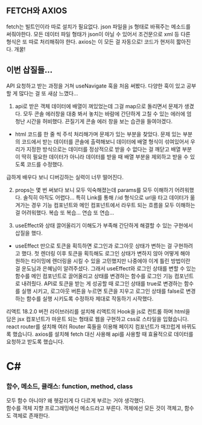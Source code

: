 
## FETCH와 AXIOS

fetch는 빌트인이라 따로 설치가 필요없다.
json 파일을 js 형태로 바꿔주는 메소드를 써줘야한다.
모든 데이터 파일 형태가 json이 아닐 수 있어서 조건문으로 xml 등 다른 형식은 또 따로 처리해줘야 한다.
axios는 이 모든 걸 자동으로! 코드가 현저히 짧아진다. 개꿀!

## 이번 삽질들...

API 요청하고 받는 과정을 거쳐 useNavigate 훅을 처음 써봤다. 다양한 훅이 있고 공부할 게 많다는 걸 또 새삼 느꼈다...  

1. api로 받은 객체 데이터에 배열이 껴있었는데 그걸 map으로 돌리면서 문제가 생겼다. 모두 콘솔 에러창을 대충 봐서 놓치는 바람에 간단하게 고칠 수 있는 에러에 엄청난 시간을 허비했다. 끈질기게 콘솔 에러 창을 보는 습관을 들여야겠다.  

- html 코드를 한 줄 씩 주석 처리해가며 문제가 있는 부분을 찾았다. 문제 있는 부분의 코드에서 받는 데이터를 콘솔에 출력해보니 데이터에 배열 형식이 섞여있어서 우리가 지정한 방식으로는 데이터를 정상적으로 받을 수 없다는 걸 깨닫고 배열 부분이 딱히 필요한 데이터가 아니라 데이터를 받을 때 배열 부분을 제외하고 받을 수 있도록 코드를 수정했다.

급하게 배우다 보니 디버깅하는 실력이 너무 떨어진다.  

2. props는 몇 번 써보다 보니 모두 익숙해졌는데 params를 모두 이해하기 어려워했다. 솔직히 아직도 어렵다... 특히 Link를 통해 /:id 형식으로 url을 타고 데이터가 옮겨가는 경우 기능 컴포넌트와 메인 컴포넌트에서 라우트 되는 흐름을 모두 이해하는 걸 어려워했다. 복습 또 복습... 연습 또 연습...

3. useEffect와 상태 끌어올리기 이해도가 부족해 간단하게 해결할 수 있는 구현에서 삽질을 했다.  

- useEffect 만으로 토큰을 획득하면 로그인과 로그아웃 상태가 변하는 걸 구현하려고 했다. 첫 렌더링 이후 토큰을 획득해도 로그인 상태가 변하지 않아 어떻게 해야 원하는 타이밍에 렌더링을 시킬 수 있을 고민했지만 나중에야 이게 틀린 방법이란 걸 운도님과 은혜님이 알려주셨다. 그래서 useEffect와 로그인 상태를 변할 수 있는 함수를 메인 컴포넌트로 끌어올리고 상태를 변경하는 함수를 로그인 기능 컴포넌트로 내려줬다. API로 토큰을 받는 게 성공할 때 로그인 상태를 true로 변경하는 함수를 실행 시키고, 로그아웃 버튼을 누르면 토큰을 지우고 로그인 상태를 false로 변경하는 함수를 실행 시키도록 수정하자 제대로 작동하기 시작했다.

리액트 18.2.0 버전 라이브러리를 설치해 리액트의 Hook을 js로 컨트롤 하며 html을 담은 jsx 컴포넌트가 마운트 되는 형태로 웹을 구현하고 css로 스타일을 입혔습니다.
react router를 설치해 여러 Router 훅들을 이용해 페이지 컴포넌트가 매끄럽게 바뀌도록 했습니다.
axios를 설치해 fetch 대신 사용해 api를 사용할 때 효율적으로 데이터를 요청하고 받도록 했습니다.


# C#
### 함수, 메소드, 클래스: function, method, class
모두 함수 아니야? 왜 헷갈리게 다 다르게 부르는 거야 생각했다.  
함수를 객체 지향 프로그래밍에선 메소드라고 부른다. 객체에선 모든 것이 객체고, 함수도 객체로 존재한다.